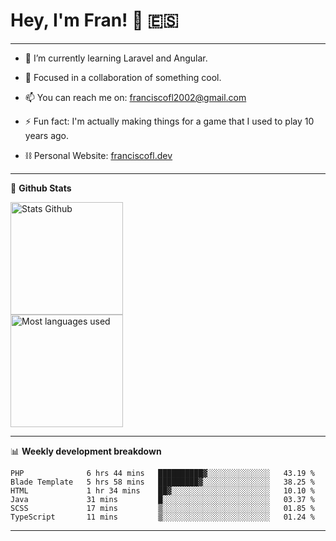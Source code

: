 # Hey, I'm Fran! 👋 :es:

-------

- 🌱 I’m currently learning Laravel and Angular.

- 👯 Focused in a collaboration of something cool.

- 📫 You can reach me on: franciscofl2002@gmail.com

- ⚡ Fun fact: I'm actually making things for a game that I used to play 10 years ago.

- ⛓  Personal Website: [franciscofl.dev](https://www.franciscofl.dev/)

-------

📝 **Github Stats**


<div align="left">
  <img height="180em" src="https://github-readme-stats.vercel.app/api?username=franciscofl12&count_private=true&show_icons=true&theme=dracula&bg_color=-45deg,282A36,3D3344" alt="Stats Github"/>
  <br>
  <img height="180em" src="https://github-readme-stats.vercel.app/api/top-langs/?username=franciscofl12&count_private&theme=dracula&bg_color=-45deg,282A36,3D3344&layout=compact&langs_count=6" alt="Most languages used"/>
</div>

-------

📊 **Weekly development breakdown**


<!--START_SECTION:waka-->

```text
PHP              6 hrs 44 mins   ██████████▓░░░░░░░░░░░░░░   43.19 %
Blade Template   5 hrs 58 mins   █████████▓░░░░░░░░░░░░░░░   38.25 %
HTML             1 hr 34 mins    ██▓░░░░░░░░░░░░░░░░░░░░░░   10.10 %
Java             31 mins         █░░░░░░░░░░░░░░░░░░░░░░░░   03.37 %
SCSS             17 mins         ▒░░░░░░░░░░░░░░░░░░░░░░░░   01.85 %
TypeScript       11 mins         ▒░░░░░░░░░░░░░░░░░░░░░░░░   01.24 %
```

<!--END_SECTION:waka-->

-------

